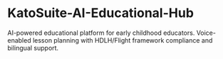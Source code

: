 # KatoSuite-AI-Educational-Hub
 AI-powered educational platform for early childhood educators. Voice-enabled lesson planning with HDLH/Flight framework compliance and bilingual support.
